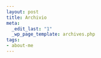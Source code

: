 ```yaml
--- 
layout: post
title: Archivio
meta: 
  _edit_last: "1"
  _wp_page_template: archives.php
tags: 
- about-me
---
```

 
